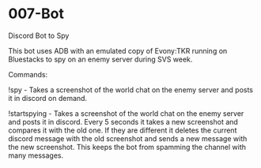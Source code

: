 # 007-Bot
Discord Bot to Spy 

This bot uses ADB with an emulated copy of Evony:TKR running on Bluestacks to spy on an enemy server during SVS week.

Commands:

!spy - Takes a screenshot of the world chat on the enemy server and posts it in discord on demand.

!startspying - Takes a screenshot of the world chat on the enemy server and posts it in discord.  Every 5 seconds it takes a new screenshot and compares it with the old one.  If they are different it deletes the current discord message with the old screenshot and sends a new message with the new screenshot.  This keeps the bot from spamming the channel with many messages.
